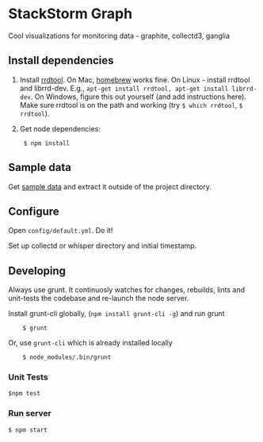 # StackStorm Graph

Cool visualizations for monitoring data - graphite, collectd3, ganglia

## Install dependencies

1. Install [rrdtool](http://oss.oetiker.ch/rrdtool). On Mac, [homebrew](http://mxcl.github.io/homebrew/) works fine. On Linux - install rrdtool and librrd-dev. E.g.,  ```apt-get install rrdtool, apt-get install librrd-dev```. On Windows, figure this out yourself (and add instructions here). Make sure rrdtool is on the path and working (try ```$ which rrdtool```, ```$ rrdtool```). 

2. Get node dependencies: 

		$ npm install

## Sample data

Get [sample data](https://s3-us-west-1.amazonaws.com/stackstorm/collectd3-sampledata/sampledata.zip) and extract it outside of the project directory.

## Configure
Open `config/default.yml`. Do it!

Set up collectd or whisper directory and initial timestamp.

## Developing

Always use grunt. It continuosly watches for changes, rebuilds, lints and unit-tests the codebase and re-launch the node server. 

Install grunt-cli globally, (```npm install grunt-cli -g```) and run grunt

		$ grunt

Or, use ```grunt-cli``` which is already installed locally

		$ node_modules/.bin/grunt
		
### Unit Tests
	$npm test


### Run server

	$ npm start
